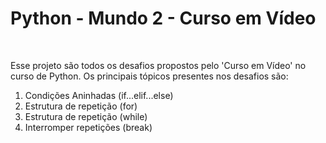 <h1>Python - Mundo 2 - Curso em Vídeo</h1>
<br>
<p>Esse projeto são todos os desafios propostos pelo 'Curso em Vídeo' no curso de Python. Os principais tópicos presentes nos desafios são:</p>
<ol>
  <li>Condições Aninhadas (if...elif...else)</li>
  <li>Estrutura de repetição (for)</li>
  <li>Estrutura de repetição (while)</li>
  <li>Interromper repetições (break)</li>
</ol>
